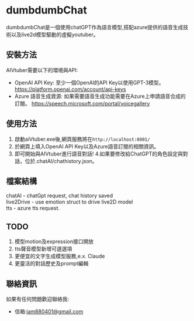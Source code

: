 # dumbdumbChat
dumbdumbChat是一個使用chatGPT作為語言模型,搭配azure提供的語音生成技術以及live2d模型驅動的虛擬youtuber。
## 安裝方法
AIVtuber需要以下的環境與API: 
- OpenAI API Key: 至少一個OpenAI的API Key以使用GPT-3模型。  
<https://platform.openai.com/account/api-keys> 
- Azure 語音生成資源: 如果需要語音生成功能需要在Azure上申請語音合成的訂閱。
<https://speech.microsoft.com/portal/voicegallery>
## 使用方法  
1. 啟動aiVtuber.exe後,網頁服務將在`http://localhost:8001/` 
2. 於網頁上填入OpenAI API Key以及Azure語音訂閱的相關資訊。  
3. 即可開始與AIVtuber進行語音對話!
4.如果要修改給ChatGPT的角色設定與對話，位於.chatAI/chathistory.json。
## 檔案結構
chatAI - chatGpt request, chat history saved   
live2Drive - use emotion struct to drive live2D model   
tts - azure tts request.
## TODO
1. 模型motion及expression接口開放
2. tts聲音模型新增可選選項 
3. 更便宜的文字生成模型服務,e.x. Claude    
4. 更靈活的對話歷史及prompt編輯
## 聯絡資訊
如果有任何問題歡迎聯絡我:
- 信箱:iam880401@gmail.com
